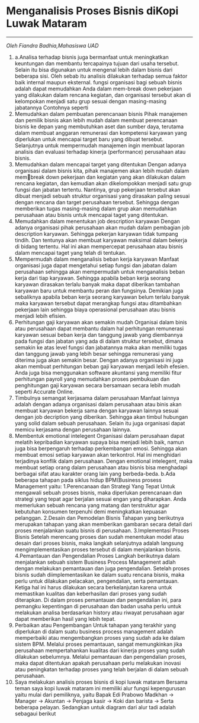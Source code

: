 # Menganalisis Proses Bisnis diKopi Luwak Mataram

---

_Oleh Fiandra Badhia,Mahasiswa UAD_

1. a.Analisa terhadap bisnis juga bermanfaat untuk meningkatkan keuntungan dan membantu 
tercapainya tujuan dari usaha tersebut. Selain itu bisa digunakan untuk mengenal lebih dalam 
bisnis dari beberapa sisi. Oleh sebab itu analisis dilakukan terhadap semua faktor baik internal 
maupun eksternal.
fungsi organisasi bagi sebuah bisnis adalah dapat memudahkan Anda dalam mem-break down 
pekerjaan yang dilakukan dalam rencana kegiatan, dan organisasi tersebut akan di kelompokan 
menjadi satu grup sesuai dengan masing-masing jabatannya
Contohnya seperti
1. Memudahkan dalam pembuatan perencanaan bisnis
Pihak manajemen dan pemilik bisnis akan lebih mudah dalam membuat perencanaan bisnis ke 
depan yang membutuhkan aset dan sumber daya, terutama dalam membuat anggaran 
remunerasi dan kompetensi karyawan yang diperlukan untuk mencapai target baru yang dibuat 
tersebut. Selanjutnya untuk mempermudah manajemen ingin membuat laporan analisis dan 
evaluasi terhadap kinerja (performance) perusahaan atau bisnis.
2. Memudahkan dalam mencapai target yang ditentukan
Dengan adanya organisasi dalam bisnis kita, pihak manajemen akan lebih mudah dalam membreak down pekerjaan dan kegiatan yang akan dilakukan dalam rencana kegiatan, dan 
kemudian akan dikelompokkan menjadi satu grup fungsi dan jabatan tertentu.
Nantinya, grup pekerjaan tersebut akan dibuat menjadi sebuah struktur organisasi yang 
dirasakan paling sesuai dengan rencana dan target perusahaan tersebut. Sehingga dengan 
memberikan tugas masing-masing dalam grup akan memudahkan perusahaan atau bisnis 
untuk mencapai taget yang ditentukan.
3. Memudahkan dalam menentukan job description karyawan
Dengan adanya organisasi pihak perusahaan akan mudah dalam pembagian job description 
karyawan. Sehingga pekerjan karyawan tidak tumpang tindih. Dan tentunya akan membuat 
karyawan maksimal dalam bekerja di bidang tertentu. Hal ini akan mempercepat perusahaan 
atau bisnis dalam mencapai taget yang telah di tentukan.
4. Mempermudah dalam menganalisis beban kerja karyawan
Manfaat organisasi juga dapat mengetahui setiap fungsi dan jabatan dalam perusahaan 
sehingga akan mempermudah untuk menganalisis beban kerja dari tiap karyawan. Sehingga 
apabila beban kerja seorang karyawan dirasakan terlalu banyak maka dapat diberikan 
tambahan karyawan baru untuk membantu peran dan fungsinya.
Demikian juga sebaliknya apabila beban kerja seorang karyawan belum terlalu banyak maka 
karyawan tersebut dapat merangkap fungsi atau ditambahkan pekerjaan lain sehingga biaya 
operasional perusahaan atau bisnis menjadi lebih efisien.
5. Perhitungan gaji karyawan akan semakin mudah
Organisai dalam binis atau perusahaan dapat membantu dalam hal perhitungan remunerasi 
karyawan sesuai beban kerja dan tanggung jawab yang diembannya pada fungsi dan jabatan 
yang ada di dalam struktur tersebut, dimana semakin ke atas level fungsi dan jabatannya maka 
akan memiliki tugas dan tanggung jawab yang lebih besar sehingga remunerasi yang diterima 
juga akan semakin besar.
Dengan adanya organisasi ini juga akan membuat perhitungan beban gaji karyawan menjadi 
lebih efesien. Anda juga bisa menggunakan software akuntansi yang memiliki fitur perhitungan 
payroll yang memudahkan proses pembukuan dan penghitungan gaji karyawan secara 
bersamaan secara lebih mudah seperti Accurate Online.
6. Timbulnya semangat kerjasama dalam perusahaan
Manfaat lainnya adalah dengan adanya organisasi dalam perusahaan atau binis akan membuat 
karyawan bekerja sama dengan karyawan lainnya sesuai dengan job decription yang diberikan. 
Sehingga akan timbul hubungan yang solid dalam sebuah perusahaan. Selain itu juga 
organisasi dapat memicu kerjasama dengan perusahaan lainnya.
7. Membentuk emotional intelegent
Organisasi dalam perusahaan dapat melatih kepribadian karyawan supaya bisa menjadi lebih 
baik, namun juga bisa berpengaruh terhadap perkembangan emosi. Sehingga akan membuat 
emosi setiap karyawan akan terkontrol. Hal ini menghidari terjadinya konflik dalam perusahaan. 
Dengan emotional intelegent, maka membuat setiap orang dalam perusahaan atau bisnis bisa 
menghadapi berbagai sifat atau karakter orang lain yang berbeda-beda.
b.Ada beberapa tahapan pada siklus hidup BPM(Business prosess Management yaitu:
1.Perencanaan dan Strategi Yang Tepat
Untuk mengawali sebuah proses bisnis, maka diperlukan perencanaan dan strategi yang tepat 
agar berjalan sesuai engan yang diharapkan. Anda memerlukan sebuah rencana yang matang 
dan terstruktur agar kebutuhan konsumen terpenuhi demi meningkatkan kepuasan pelanggan.
2.Desain dan Pemodelan Bisnis
Tahapan yang berikutnya merupakan tahapan yang akan memberikan gambaran secara detail 
dari proses menjalankan suatu bisnis di perusahaan.
3.Implementasi Proses Bisnis
Setelah merencang proses dan sudah menentukan model atau desain dari proses bisnis, maka 
langkah selanjutnya adalah langsung mengimplementasikan proses tersebut di dalam 
menjalankan bisnis.
4.Pemantauan dan Pengendalian Proses
Langkah berikutnya dalam menjalankan sebuah sistem Business Process Management adlah 
dengan melakukan pemantauan dan juga pengendalian. Setelah proses bisnis sudah 
diimplementasikan ke dalam suatu rencana bisnis, maka perlu untuk dilakukan pelacakan, 
pengendalian, serta pemantauan.
Ketiga hal ini harus dilakukan secara berkelanjutan karena untuk memastikan kualitas dan 
keberhasilan dari proses yang sudah diterapkan. Di dalam proses pemantauan dan 
pengendalian ini, para pemangku kepentingan di perusahaan dan badan usaha perlu untuk
melakukan analisa berdasarkan history atau riwayat perusahaan agar dapat memberikan hasil 
yang lebih tepat.
5. Perbaikan atau Pengembangan
Untuk tahapan yang terakhir yang diperlukan di dalam suatu business process management 
adalah memperbaiki atau mengembangkan proses yang sudah ada ke dalam sistem BPM. 
Melalui proses pemantauan, sangat memungkinkan jika perusahaan mempertahankan kualitas 
dari kinerja proses yang sudah dilakukan sebelumnya. Melalui pemantauan dan pengendalian 
proses, maka dapat ditentukan apakah perusahaan perlu melakukan inovasi atau peningkatan 
terhadap proses yang telah berjalan di dalam sebuah perusahaan.
2. Saya melakukan analisis proses bisnis di kopi luwak mataram Bersama teman saya
kopi luwak mataram ini memiliki alur fungsi kepengurusan yaitu mulai dari pemiliknya, yaitu 
Bapak Edi Prabowo
Madkhan → Manager → Akuntan → Penjaga kasir → Koki dan barista → Serta beberapa 
pelayan.
Sedangkan untuk diagram dari alur tadi adalah sebagaui berikut